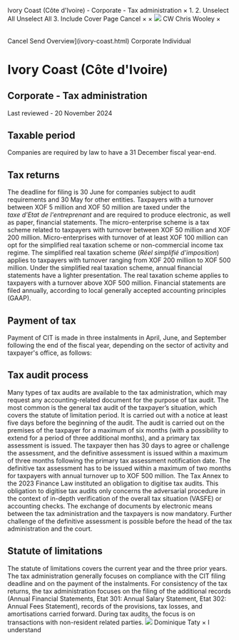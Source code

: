 Ivory Coast (Côte d'Ivoire) - Corporate - Tax administration
×
1.
2.
Unselect All
Unselect All
3.
Include Cover Page
Cancel
×
×
![](-/media/world-wide-tax-summaries/attachments/global---chris-wooley.ashx%3Frev=ac5e5f3223b34096b1afc2a6009c7320&revision=ac5e5f32-23b3-4096-b1af-c2a6009c7320&hash=859B7ADC84DC2CBEC9760E9E6EE7DE6D0A8BFCDF)
CW
Chris Wooley
×
######
Cancel
Send
Overview](ivory-coast.html)
Corporate
Individual
# Ivory Coast (Côte d'Ivoire)
## Corporate - Tax administration
Last reviewed - 20 November 2024
## Taxable period
Companies are required by law to have a 31 December fiscal year-end.
## Tax returns
The deadline for filing is 30 June for companies subject to audit requirements and 30 May for other entities.
Taxpayers with a turnover between XOF 5 million and XOF 50 million are taxed under the *taxe d'Etat de l'entreprenant* and are required to produce electronic, as well as paper, financial statements.
The micro-enterprise scheme is a tax scheme related to taxpayers with turnover between XOF 50 million and XOF 200 million. Micro-enterprises with turnover of at least XOF 100 million can opt for the simplified real taxation scheme or non-commercial income tax regime.
The simplified real taxation scheme (*Réel simplifié d'imposition*) applies to taxpayers with turnover ranging from XOF 200 million to XOF 500 million. Under the simplified real taxation scheme, annual financial statements have a lighter presentation.
The real taxation scheme applies to taxpayers with a turnover above XOF 500 million.
Financial statements are filed annually, according to local generally accepted accounting principles (GAAP).
## Payment of tax
Payment of CIT is made in three instalments in April, June, and September following the end of the fiscal year, depending on the sector of activity and taxpayer's office, as follows:
## Tax audit process
Many types of tax audits are available to the tax administration, which may request any accounting-related document for the purpose of tax audit.
The most common is the general tax audit of the taxpayer’s situation, which covers the statute of limitation period. It is carried out with a notice at least five days before the beginning of the audit. The audit is carried out on the premises of the taxpayer for a maximum of six months (with a possibility to extend for a period of three additional months), and a primary tax assessment is issued.
The taxpayer then has 30 days to agree or challenge the assessment, and the definitive assessment is issued within a maximum of three months following the primary tax assessment notification date.
The definitive tax assessment has to be issued within a maximum of two months for taxpayers with annual turnover up to XOF 500 million.
The Tax Annex to the 2023 Finance Law instituted an obligation to digitise tax audits. This obligation to digitise tax audits only concerns the adversarial procedure in the context of in-depth verification of the overall tax situation (VASFE) or accounting checks. The exchange of documents by electronic means between the tax administration and the taxpayers is now mandatory.
Further challenge of the definitive assessment is possible before the head of the tax administration and the court.
## Statute of limitations
The statute of limitations covers the current year and the three prior years.
The tax administration generally focuses on compliance with the CIT filing deadline and on the payment of the instalments.
For consistency of the tax returns, the tax administration focuses on the filing of the additional records (Annual Financial Statements, Etat 301: Annual Salary Statement, Etat 302: Annual Fees Statement), records of the provisions, tax losses, and amortisations carried forward.
During tax audits, the focus is on transactions with non-resident related parties.
![](-/media/world-wide-tax-summaries/attachments/ivory-coast---dominique-taty.ashx%3Frev=82f4012fd33d47dca422c38a943d9e54&revision=82f4012f-d33d-47dc-a422-c38a943d9e54&hash=F52C060993218F77AD5C5D731B9A828299D2BFBF)
Dominique Taty
×
I understand